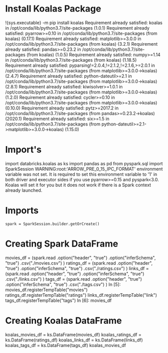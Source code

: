 # Install Koalas Package 
!{sys.executable} -m pip install koalas
Requirement already satisfied: koalas in /opt/conda/lib/python3.7/site-packages (1.0.1)
Requirement already satisfied: pyarrow>=0.10 in /opt/conda/lib/python3.7/site-packages (from koalas) (0.17.1)
Requirement already satisfied: matplotlib>=3.0.0 in /opt/conda/lib/python3.7/site-packages (from koalas) (3.2.1)
Requirement already satisfied: pandas>=0.23.2 in /opt/conda/lib/python3.7/site-packages (from koalas) (1.0.5)
Requirement already satisfied: numpy>=1.14 in /opt/conda/lib/python3.7/site-packages (from koalas) (1.18.5)
Requirement already satisfied: pyparsing!=2.0.4,!=2.1.2,!=2.1.6,>=2.0.1 in /opt/conda/lib/python3.7/site-packages (from matplotlib>=3.0.0->koalas) (2.4.7)
Requirement already satisfied: python-dateutil>=2.1 in /opt/conda/lib/python3.7/site-packages (from matplotlib>=3.0.0->koalas) (2.8.1)
Requirement already satisfied: kiwisolver>=1.0.1 in /opt/conda/lib/python3.7/site-packages (from matplotlib>=3.0.0->koalas) (1.2.0)
Requirement already satisfied: cycler>=0.10 in /opt/conda/lib/python3.7/site-packages (from matplotlib>=3.0.0->koalas) (0.10.0)
Requirement already satisfied: pytz>=2017.2 in /opt/conda/lib/python3.7/site-packages (from pandas>=0.23.2->koalas) (2020.1)
Requirement already satisfied: six>=1.5 in /opt/conda/lib/python3.7/site-packages (from python-dateutil>=2.1->matplotlib>=3.0.0->koalas) (1.15.0)

# Import's
import databricks.koalas as ks
import pandas as pd
from pyspark.sql import SparkSession
WARNING:root:'ARROW_PRE_0_15_IPC_FORMAT' environment variable was not set. It is required to set this environment variable to '1' in both driver and executor sides if you use pyarrow>=0.15 and pyspark<3.0. Koalas will set it for you but it does not work if there is a Spark context already launched.
# Imports 
	spark = SparkSession.builder.getOrCreate()

# Creating Spark DataFrame

movies_df = (spark.read
             .option("header", "true")
             .option("inferSchema", "true")
             .csv("./movies.csv")
            )
ratings_df = (spark.read
             .option("header", "true")
             .option("inferSchema", "true")
             .csv("./ratings.csv")
            )
links_df = (spark.read
             .option("header", "true")
             .option("inferSchema", "true")
             .csv("./links.csv")
            )
tags_df = (spark.read
             .option("header", "true")
             .option("inferSchema", "true")
             .csv("./tags.csv")
            )
In [5]:
movies_df.registerTempTable("movies")
ratings_df.registerTempTable("ratings")
links_df.registerTempTable("link")
tags_df.registerTempTable("tags")
In [6]:
movies_df

# Creating Koalas DataFrame
koalas_movies_df = ks.DataFrame(movies_df)
koalas_ratings_df = ks.DataFrame(ratings_df)
koalas_links_df = ks.DataFrame(links_df)
koalas_tags_df = ks.DataFrame(tags_df)
koalas_movies_df
